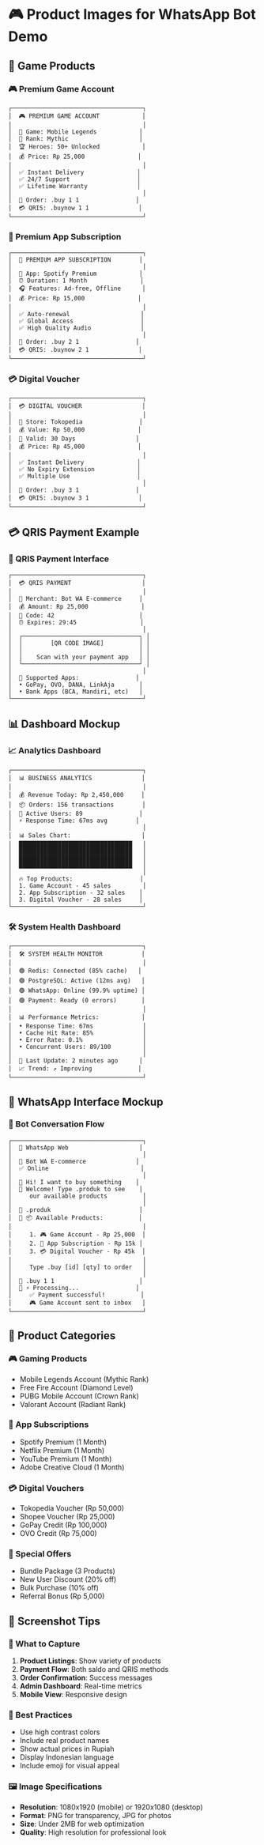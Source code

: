 # 🎮 Product Images for WhatsApp Bot Demo

## 📱 Game Products

### 🎮 Premium Game Account
```
┌─────────────────────────────────────┐
│  🎮 PREMIUM GAME ACCOUNT            │
│                                     │
│  🎯 Game: Mobile Legends            │
│  💎 Rank: Mythic                    │
│  🏆 Heroes: 50+ Unlocked            │
│  💰 Price: Rp 25,000               │
│                                     │
│  ✅ Instant Delivery               │
│  ✅ 24/7 Support                   │
│  ✅ Lifetime Warranty              │
│                                     │
│  📱 Order: .buy 1 1                │
│  💳 QRIS: .buynow 1 1              │
└─────────────────────────────────────┘
```

### 📱 Premium App Subscription
```
┌─────────────────────────────────────┐
│  📱 PREMIUM APP SUBSCRIPTION        │
│                                     │
│  🎵 App: Spotify Premium            │
│  ⏰ Duration: 1 Month               │
│  🎧 Features: Ad-free, Offline      │
│  💰 Price: Rp 15,000               │
│                                     │
│  ✅ Auto-renewal                    │
│  ✅ Global Access                   │
│  ✅ High Quality Audio              │
│                                     │
│  📱 Order: .buy 2 1                │
│  💳 QRIS: .buynow 2 1              │
└─────────────────────────────────────┘
```

### 💳 Digital Voucher
```
┌─────────────────────────────────────┐
│  💳 DIGITAL VOUCHER                 │
│                                     │
│  🛒 Store: Tokopedia                │
│  💰 Value: Rp 50,000               │
│  📅 Valid: 30 Days                 │
│  💰 Price: Rp 45,000               │
│                                     │
│  ✅ Instant Delivery               │
│  ✅ No Expiry Extension            │
│  ✅ Multiple Use                   │
│                                     │
│  📱 Order: .buy 3 1                │
│  💳 QRIS: .buynow 3 1              │
└─────────────────────────────────────┘
```

## 💳 QRIS Payment Example

### 📱 QRIS Payment Interface
```
┌─────────────────────────────────────┐
│  💳 QRIS PAYMENT                    │
│                                     │
│  🏪 Merchant: Bot WA E-commerce     │
│  💰 Amount: Rp 25,000               │
│  🔢 Code: 42                        │
│  ⏰ Expires: 29:45                  │
│                                     │
│  ┌─────────────────────────────────┐ │
│  │        [QR CODE IMAGE]          │ │
│  │                                 │ │
│  │    Scan with your payment app   │ │
│  └─────────────────────────────────┘ │
│                                     │
│  📱 Supported Apps:                │
│  • GoPay, OVO, DANA, LinkAja       │
│  • Bank Apps (BCA, Mandiri, etc)   │
└─────────────────────────────────────┘
```

## 📊 Dashboard Mockup

### 📈 Analytics Dashboard
```
┌─────────────────────────────────────┐
│  📊 BUSINESS ANALYTICS              │
│                                     │
│  💰 Revenue Today: Rp 2,450,000     │
│  📦 Orders: 156 transactions        │
│  👥 Active Users: 89                │
│  ⚡ Response Time: 67ms avg        │
│                                     │
│  📊 Sales Chart:                    │
│  ████████████████████████████████   │
│  ████████████████████████████████   │
│  ████████████████████████████████   │
│  ████████████████████████████████   │
│                                     │
│  🔥 Top Products:                   │
│  1. Game Account - 45 sales         │
│  2. App Subscription - 32 sales    │
│  3. Digital Voucher - 28 sales     │
└─────────────────────────────────────┘
```

### 🛠️ System Health Dashboard
```
┌─────────────────────────────────────┐
│  🛠️ SYSTEM HEALTH MONITOR           │
│                                     │
│  🟢 Redis: Connected (85% cache)   │
│  🟢 PostgreSQL: Active (12ms avg)   │
│  🟢 WhatsApp: Online (99.9% uptime) │
│  🟢 Payment: Ready (0 errors)       │
│                                     │
│  📊 Performance Metrics:            │
│  • Response Time: 67ms              │
│  • Cache Hit Rate: 85%              │
│  • Error Rate: 0.1%                 │
│  • Concurrent Users: 89/100         │
│                                     │
│  🔄 Last Update: 2 minutes ago      │
│  📈 Trend: ↗️ Improving             │
└─────────────────────────────────────┘
```

## 📱 WhatsApp Interface Mockup

### 🤖 Bot Conversation Flow
```
┌─────────────────────────────────────┐
│  📱 WhatsApp Web                    │
│                                     │
│  🤖 Bot WA E-commerce              │
│  ✅ Online                          │
│                                     │
│  👤 Hi! I want to buy something    │
│  🤖 Welcome! Type .produk to see    │
│     our available products          │
│                                     │
│  👤 .produk                         │
│  🤖 📦 Available Products:          │
│                                     │
│     1. 🎮 Game Account - Rp 25,000  │
│     2. 📱 App Subscription - Rp 15k │
│     3. 💳 Digital Voucher - Rp 45k  │
│                                     │
│     Type .buy [id] [qty] to order   │
│                                     │
│  👤 .buy 1 1                        │
│  🤖 ⚡ Processing...                │
│     ✅ Payment successful!          │
│     🎮 Game Account sent to inbox   │
└─────────────────────────────────────┘
```

## 🎯 Product Categories

### 🎮 Gaming Products
- Mobile Legends Account (Mythic Rank)
- Free Fire Account (Diamond Level)
- PUBG Mobile Account (Crown Rank)
- Valorant Account (Radiant Rank)

### 📱 App Subscriptions
- Spotify Premium (1 Month)
- Netflix Premium (1 Month)
- YouTube Premium (1 Month)
- Adobe Creative Cloud (1 Month)

### 💳 Digital Vouchers
- Tokopedia Voucher (Rp 50,000)
- Shopee Voucher (Rp 25,000)
- GoPay Credit (Rp 100,000)
- OVO Credit (Rp 75,000)

### 🎁 Special Offers
- Bundle Package (3 Products)
- New User Discount (20% off)
- Bulk Purchase (10% off)
- Referral Bonus (Rp 5,000)

## 📸 Screenshot Tips

### 🎯 What to Capture
1. **Product Listings**: Show variety of products
2. **Payment Flow**: Both saldo and QRIS methods
3. **Order Confirmation**: Success messages
4. **Admin Dashboard**: Real-time metrics
5. **Mobile View**: Responsive design

### 📱 Best Practices
- Use high contrast colors
- Include real product names
- Show actual prices in Rupiah
- Display Indonesian language
- Include emoji for visual appeal

### 🖼️ Image Specifications
- **Resolution**: 1080x1920 (mobile) or 1920x1080 (desktop)
- **Format**: PNG for transparency, JPG for photos
- **Size**: Under 2MB for web optimization
- **Quality**: High resolution for professional look
